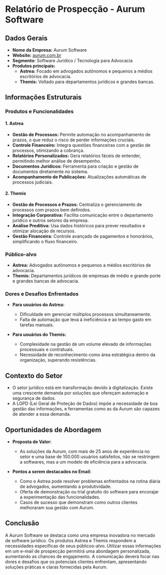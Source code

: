 # Relatório de Prospecção - Aurum Software

## Dados Gerais
- **Nome da Empresa:** Aurum Software
- **Website:** [aurum.com.br](http://www.aurum.com.br)
- **Segmento:** Software Jurídico / Tecnologia para Advocacia
- **Produtos principais:** 
  - **Astrea:** Focado em advogados autônomos e pequenos a médios escritórios de advocacia.
  - **Themis:** Voltado para departamentos jurídicos e grandes bancas.

## Informações Estruturais

### Produtos e Funcionalidades
#### 1. Astrea
- **Gestão de Processos:** Permite automação no acompanhamento de prazos, o que reduz o risco de perder informações cruciais.
- **Controle Financeiro:** Integra questões financeiras com a gestão de processos, otimizando a cobrança.
- **Relatórios Personalizados:** Gera relatórios fáceis de entender, permitindo melhor análise de desempenho.
- **Documentos Jurídicos:** Ferramenta para criação e gestão de documentos diretamente no sistema.
- **Acompanhamento de Publicações:** Atualizações automáticas de processos judiciais.

#### 2. Themis
- **Gestão de Processos e Prazos:** Centraliza o gerenciamento de processos com prazos bem definidos.
- **Integração Corporativa:** Facilita comunicação entre o departamento jurídico e outros setores da empresa.
- **Análise Preditiva:** Usa dados históricos para prever resultados e otimizar alocação de recursos.
- **Gestão Financeira:** Controle avançado de pagamentos e honorários, simplificando o fluxo financeiro.

### Público-alvo
- **Astrea:** Advogados autônomos e pequenos a médios escritórios de advocacia.
- **Themis:** Departamentos jurídicos de empresas de médio e grande porte e grandes bancas de advocacia.

### Dores e Desafios Enfrentados
- **Para usuários do Astrea:**
  - Dificuldade em gerenciar múltiplos processos simultaneamente.
  - Falta de automação que leva à ineficiência e ao tempo gasto em tarefas manuais.

- **Para usuários do Themis:**
  - Complexidade na gestão de um volume elevado de informações processuais e contratuais.
  - Necessidade de reconhecimento como área estratégica dentro da organização, superando resistências.

## Contexto do Setor
- O setor jurídico está em transformação devido à digitalização. Existe uma crescente demanda por soluções que ofereçam automação e segurança de dados.
- A LGPD (Lei Geral de Proteção de Dados) impõe a necessidade de boa gestão das informações, e ferramentas como as da Aurum são capazes de atender a essa demanda.

## Oportunidades de Abordagem
- **Proposta de Valor:**
  - As soluções da Aurum, com mais de 25 anos de experiência no setor e uma base de 100.000 usuários satisfeitos, não se restringem a softwares, mas a um modelo de eficiência para a advocacia.
  
- **Pontos a serem destacados no Email:**
  - Como o Astrea pode resolver problemas enfrentados na rotina diária de advogados, aumentando a produtividade.
  - Oferta de demonstração ou trial gratuito do software para encorajar a experimentação das funcionalidades.
  - Casos de sucesso que demonstram como outros clientes melhoraram sua gestão com Aurum.

## Conclusão
A Aurum Software se destaca como uma empresa inovadora no mercado de software jurídico. Os produtos Astrea e Themis respondem a necessidades específicas de seus públicos-alvo. Utilizar essas informações em um e-mail de prospecção permitirá uma abordagem personalizada, aumentando as chances de engajamento. A comunicação deverá focar nas dores e desafios que os potenciais clientes enfrentam, apresentando soluções práticas e claras fornecidas pela Aurum.